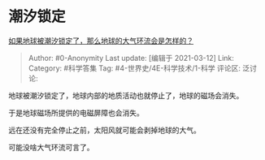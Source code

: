 # 潮汐锁定
[如果地球被潮汐锁定了，那么地球的大气环流会是怎样的？](https://www.zhihu.com/question/448870014/answer/1775237685)

> Author: #0-Anonymity
> Last update: [编辑于 2021-03-12]
> Link:
> Category: #科学答集
> Tag: #4-世界史/4E-科学技术/1-科学
> 评论区:
> 泛讨论:

地球被潮汐锁定了，地球内部的地质活动也就停止了，地球的磁场会消失。

于是地球磁场所提供的电磁屏障也会消失。

远在还没有完全停止之前，太阳风就可能会剥掉地球的大气。

可能没啥大气环流可言了。
